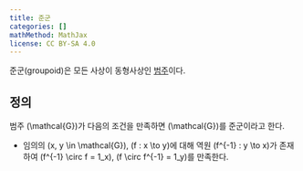 ```yaml
---
title: 준군
categories: []
mathMethod: MathJax
license: CC BY-SA 4.0
---
```


준군(groupoid)은 모든 사상이 동형사상인 [범주](범주)이다.

## 정의
범주 \(\mathcal{G}\)가 다음의 조건을 만족하면 \(\mathcal{G}\)를 준군이라고 한다.

* 임의의 \(x, y \in \mathcal{G}\), \(f : x \to y\)에 대해 역원 \(f^{-1} : y \to x\)가 존재하여
  \(f^{-1} \circ f = 1_x\), \(f \circ f^{-1} = 1_y\)를 만족한다.
